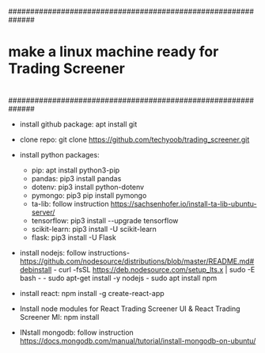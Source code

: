 


##############################################################
#
#		make a linux machine ready for Trading Screener
#
##############################################################


+ install github package: apt install git

+ clone repo: git clone https://github.com/techyoob/trading_screener.git

+ install python packages:
	- pip: apt install python3-pip
	- pandas: pip3 install pandas
	- dotenv: pip3 install python-dotenv
	- pymongo: pip3 pip install pymongo
	- ta-lib: follow instruction https://sachsenhofer.io/install-ta-lib-ubuntu-server/
	- tensorflow: pip3 install --upgrade tensorflow
	- scikit-learn: pip3 install -U scikit-learn
	- flask: pip3 install -U Flask


+ install nodejs: follow instructions- https://github.com/nodesource/distributions/blob/master/README.md#debinstall
					- curl -fsSL https://deb.nodesource.com/setup_lts.x | sudo -E bash -
					- sudo apt-get install -y nodejs
					- sudo apt install npm

+ install react: npm install -g create-react-app

+ Install node modules for React Trading Screener UI & React Trading Screener MI: npm install

+ INstall mongodb: follow instruction https://docs.mongodb.com/manual/tutorial/install-mongodb-on-ubuntu/
